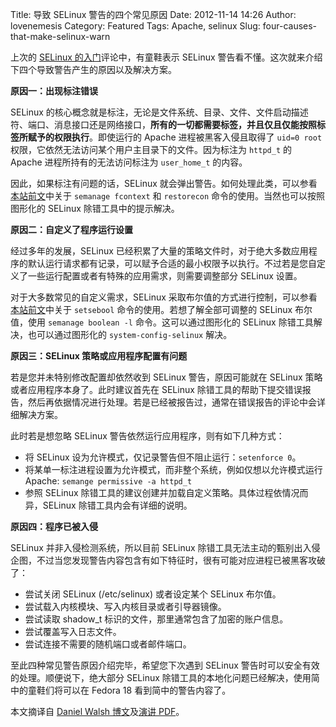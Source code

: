 Title: 导致 SELinux 警告的四个常见原因
Date: 2012-11-14 14:26
Author: lovenemesis
Category: Featured
Tags: Apache, selinux
Slug: four-causes-that-make-selinux-warn

上次的 [SELinux
的入门](http://linuxtoy.org/archives/selinux-introduction.html)评论中，有童鞋表示
SELinux 警告看不懂。这次就来介绍下四个导致警告产生的原因以及解决方案。

**原因一：出现标注错误**

SELinux
的核心概念就是标注，无论是文件系统、目录、文件、文件启动描述符、端口、消息接口还是网络接口，**所有的一切都需要标签，并且仅且仅能按照标签所赋予的权限执行**。即使运行的
Apache 进程被黑客入侵且取得了 `uid=0 root`
权限，它依然无法访问某个用户主目录下的文件。因为标注为 `httpd_t` 的
Apache 进程所持有的无法访问标注为 `user_home_t` 的内容。

因此，如果标注有问题的话，SELinux
就会弹出警告。如何处理此类，可以参看[本站前文](http://linuxtoy.org/archives/selinux-introduction.html)中关于
`semanage fcontext` 和 `restorecon` 命令的使用。当然也可以按照图形化的
SELinux 除错工具中的提示解决。

**原因二：自定义了程序运行设置**

经过多年的发展，SELinux
已经积累了大量的策略文件时，对于绝大多数应用程序的默认运行请求都有记录，可以赋予合适的最小权限予以执行。不过若是您自定义了一些运行配置或者有特殊的应用需求，则需要调整部分
SELinux 设置。

对于大多数常见的自定义需求，SELinux
采取布尔值的方式进行控制，可以参看[本站前文](http://linuxtoy.org/archives/selinux-introduction.html)中关于
`setsebool` 命令的使用。若想了解全部可调整的 SELinux 布尔值，使用
`semanage boolean ­-l` 命令。这可以通过图形化的 SELinux
除错工具解决，也可以通过图形化的 `system-config-selinux` 解决。

**原因三：SELinux 策略或应用程序配置有问题**

若是您并未特别修改配置却依然收到 SELinux 警告，原因可能就在 SELinux
策略或者应用程序本身了。此时建议首先在 SELinux
除错工具的帮助下提交错误报告，然后再依据情况进行处理。若是已经被报告过，通常在错误报告的评论中会详细解决方案。

此时若是想忽略 SELinux 警告依然运行应用程序，则有如下几种方式：

-   将 SELinux 设为允许模式，仅记录警告但不阻止运行：`setenforce 0`。
-   将某单一标注进程设置为允许模式，而非整个系统，例如仅想以允许模式运行
    Apache: `semange permissive -a httpd_t`
-   参照 SELinux
    除错工具的建议创建并加载自定义策略。具体过程依情况而异，SELinux
    除错工具内会有详细的说明。

**原因四：程序已被入侵**

SELinux 并非入侵检测系统，所以目前 SELinux
除错工具无法主动的甄别出入侵企图，不过当您发现警告内容包含有如下特征时，很有可能对应进程已被黑客攻破了：

-   尝试关闭 SELinux (/etc/selinux) 或者设定某个 SELinux 布尔值。
-   尝试载入内核模块、写入内核目录或者引导器镜像。
-   尝试读取 shadow\_t 标识的文件，那里通常包含了加密的账户信息。
-   尝试覆盖写入日志文件。
-   尝试连接不需要的随机端口或者邮件端口。

至此四种常见警告原因介绍完毕，希望您下次遇到 SELinux
警告时可以安全有效的处理。顺便说下，绝大部分 SELinux
除错工具的本地化问题已经解决，使用简中的童鞋们将可以在 Fedora 18
看到简中的警告内容了。

本文摘译自 [Daniel Walsh
博文](http://drupalwatchdog.com/2/2/apache-selinux)及[演讲
PDF](http://people.fedoraproject.org/~dwalsh/SELinux/Presentations/selinux_four_things.pdf)。
